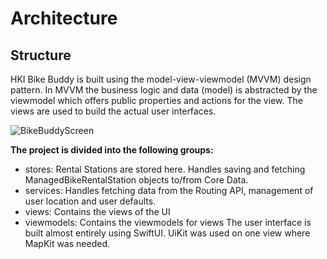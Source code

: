 #  Architecture
## Structure
HKI Bike Buddy is built using the model-view-viewmodel (MVVM) design pattern. In MVVM the business logic and data (model) is abstracted by the viewmodel which offers public properties and actions for the view. The views are used to build the actual user interfaces.

![BikeBuddyScreen](https://raw.githubusercontent.com/JuanitoSebastian/HelsinkiBikeBuddy/main/Documentation/graphics/ArchitectureGraph.png)

**The project is divided into the following groups:**
* stores: Rental Stations are stored here. Handles saving and fetching ManagedBikeRentalStation objects to/from Core Data.
* services: Handles fetching data from the Routing API, management of user location and user defaults.
* views: Contains the views of the UI
* viewmodels: Contains the viewmodels for views
The user interface is built almost entirely using SwiftUI. UiKit was used on one view where MapKit was needed.
